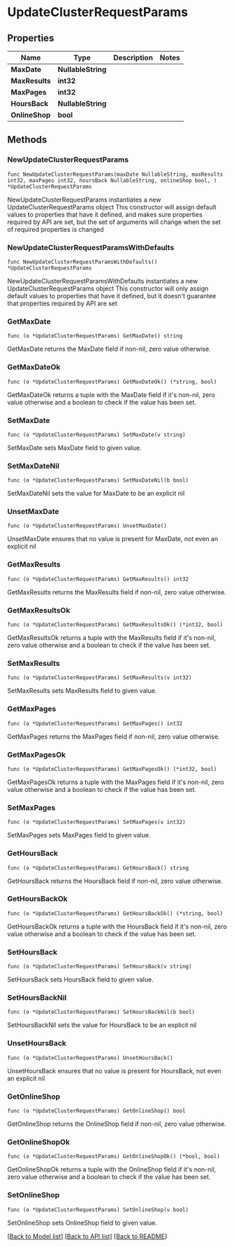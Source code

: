 # UpdateClusterRequestParams

## Properties

Name | Type | Description | Notes
------------ | ------------- | ------------- | -------------
**MaxDate** | **NullableString** |  | 
**MaxResults** | **int32** |  | 
**MaxPages** | **int32** |  | 
**HoursBack** | **NullableString** |  | 
**OnlineShop** | **bool** |  | 

## Methods

### NewUpdateClusterRequestParams

`func NewUpdateClusterRequestParams(maxDate NullableString, maxResults int32, maxPages int32, hoursBack NullableString, onlineShop bool, ) *UpdateClusterRequestParams`

NewUpdateClusterRequestParams instantiates a new UpdateClusterRequestParams object
This constructor will assign default values to properties that have it defined,
and makes sure properties required by API are set, but the set of arguments
will change when the set of required properties is changed

### NewUpdateClusterRequestParamsWithDefaults

`func NewUpdateClusterRequestParamsWithDefaults() *UpdateClusterRequestParams`

NewUpdateClusterRequestParamsWithDefaults instantiates a new UpdateClusterRequestParams object
This constructor will only assign default values to properties that have it defined,
but it doesn't guarantee that properties required by API are set

### GetMaxDate

`func (o *UpdateClusterRequestParams) GetMaxDate() string`

GetMaxDate returns the MaxDate field if non-nil, zero value otherwise.

### GetMaxDateOk

`func (o *UpdateClusterRequestParams) GetMaxDateOk() (*string, bool)`

GetMaxDateOk returns a tuple with the MaxDate field if it's non-nil, zero value otherwise
and a boolean to check if the value has been set.

### SetMaxDate

`func (o *UpdateClusterRequestParams) SetMaxDate(v string)`

SetMaxDate sets MaxDate field to given value.


### SetMaxDateNil

`func (o *UpdateClusterRequestParams) SetMaxDateNil(b bool)`

 SetMaxDateNil sets the value for MaxDate to be an explicit nil

### UnsetMaxDate
`func (o *UpdateClusterRequestParams) UnsetMaxDate()`

UnsetMaxDate ensures that no value is present for MaxDate, not even an explicit nil
### GetMaxResults

`func (o *UpdateClusterRequestParams) GetMaxResults() int32`

GetMaxResults returns the MaxResults field if non-nil, zero value otherwise.

### GetMaxResultsOk

`func (o *UpdateClusterRequestParams) GetMaxResultsOk() (*int32, bool)`

GetMaxResultsOk returns a tuple with the MaxResults field if it's non-nil, zero value otherwise
and a boolean to check if the value has been set.

### SetMaxResults

`func (o *UpdateClusterRequestParams) SetMaxResults(v int32)`

SetMaxResults sets MaxResults field to given value.


### GetMaxPages

`func (o *UpdateClusterRequestParams) GetMaxPages() int32`

GetMaxPages returns the MaxPages field if non-nil, zero value otherwise.

### GetMaxPagesOk

`func (o *UpdateClusterRequestParams) GetMaxPagesOk() (*int32, bool)`

GetMaxPagesOk returns a tuple with the MaxPages field if it's non-nil, zero value otherwise
and a boolean to check if the value has been set.

### SetMaxPages

`func (o *UpdateClusterRequestParams) SetMaxPages(v int32)`

SetMaxPages sets MaxPages field to given value.


### GetHoursBack

`func (o *UpdateClusterRequestParams) GetHoursBack() string`

GetHoursBack returns the HoursBack field if non-nil, zero value otherwise.

### GetHoursBackOk

`func (o *UpdateClusterRequestParams) GetHoursBackOk() (*string, bool)`

GetHoursBackOk returns a tuple with the HoursBack field if it's non-nil, zero value otherwise
and a boolean to check if the value has been set.

### SetHoursBack

`func (o *UpdateClusterRequestParams) SetHoursBack(v string)`

SetHoursBack sets HoursBack field to given value.


### SetHoursBackNil

`func (o *UpdateClusterRequestParams) SetHoursBackNil(b bool)`

 SetHoursBackNil sets the value for HoursBack to be an explicit nil

### UnsetHoursBack
`func (o *UpdateClusterRequestParams) UnsetHoursBack()`

UnsetHoursBack ensures that no value is present for HoursBack, not even an explicit nil
### GetOnlineShop

`func (o *UpdateClusterRequestParams) GetOnlineShop() bool`

GetOnlineShop returns the OnlineShop field if non-nil, zero value otherwise.

### GetOnlineShopOk

`func (o *UpdateClusterRequestParams) GetOnlineShopOk() (*bool, bool)`

GetOnlineShopOk returns a tuple with the OnlineShop field if it's non-nil, zero value otherwise
and a boolean to check if the value has been set.

### SetOnlineShop

`func (o *UpdateClusterRequestParams) SetOnlineShop(v bool)`

SetOnlineShop sets OnlineShop field to given value.



[[Back to Model list]](../README.md#documentation-for-models) [[Back to API list]](../README.md#documentation-for-api-endpoints) [[Back to README]](../README.md)


